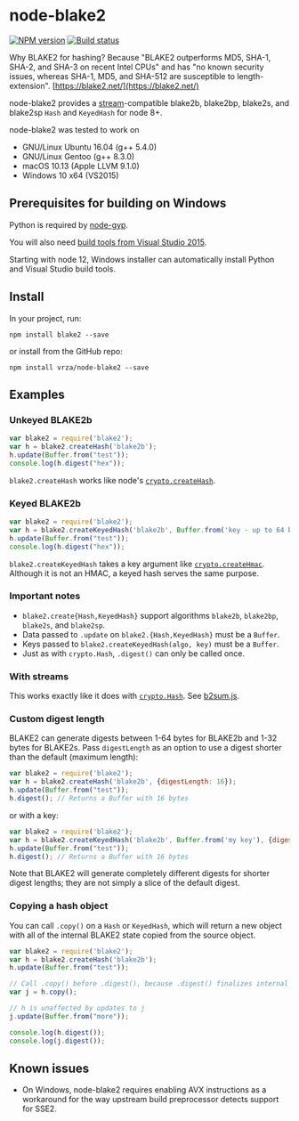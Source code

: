 node-blake2
===

[![NPM version][npm-image]][npm-url]
[![Build status][travis-image]][travis-url]

Why BLAKE2 for hashing?  Because "BLAKE2 outperforms MD5, SHA-1, SHA-2,
and SHA-3 on recent Intel CPUs" and has "no known security issues, whereas
SHA-1, MD5, and SHA-512 are susceptible to length-extension".
[https://blake2.net/](https://blake2.net/)

node-blake2 provides a [stream](https://nodejs.org/api/stream.html)-compatible
blake2b, blake2bp, blake2s, and blake2sp `Hash` and `KeyedHash` for node 8+.

node-blake2 was tested to work on
-	GNU/Linux Ubuntu 16.04 (g++ 5.4.0)
-	GNU/Linux Gentoo (g++ 8.3.0)
-	macOS 10.13 (Apple LLVM 9.1.0)
-	Windows 10 x64 (VS2015)


Prerequisites for building on Windows
---

Python is required by [node-gyp](https://github.com/nodejs/node-gyp).

You will also need [build tools from Visual Studio 2015](https://github.com/felixrieseberg/windows-build-tools).

Starting with node 12, Windows installer can automatically install Python and Visual Studio build tools.

Install
---

In your project, run:

```
npm install blake2 --save
```

or install from the GitHub repo:

```
npm install vrza/node-blake2 --save
```


Examples
---

### Unkeyed BLAKE2b

```js
var blake2 = require('blake2');
var h = blake2.createHash('blake2b');
h.update(Buffer.from("test"));
console.log(h.digest("hex"));
```

`blake2.createHash` works like node's
[`crypto.createHash`](https://nodejs.org/api/crypto.html#crypto_crypto_createhash_algorithm_options).

### Keyed BLAKE2b

```js
var blake2 = require('blake2');
var h = blake2.createKeyedHash('blake2b', Buffer.from('key - up to 64 bytes for blake2b, 32 for blake2s'));
h.update(Buffer.from("test"));
console.log(h.digest("hex"));
```

`blake2.createKeyedHash` takes a key argument like
[`crypto.createHmac`](https://nodejs.org/api/crypto.html#crypto_crypto_createhmac_algorithm_key_options).
Although it is not an HMAC, a keyed hash serves the same purpose.

### Important notes

-	`blake2.create{Hash,KeyedHash}` support algorithms `blake2b`, `blake2bp`,
	`blake2s`, and `blake2sp`.
-	Data passed to `.update` on `blake2.{Hash,KeyedHash}` must be a `Buffer`.
-	Keys passed to `blake2.createKeyedHash(algo, key)` must be a `Buffer`.
-	Just as with `crypto.Hash`, `.digest()` can only be called once.

### With streams

This works exactly like it does with [`crypto.Hash`](https://nodejs.org/api/crypto.html#crypto_crypto_createhash_algorithm_options).  See [b2sum.js](https://github.com/vrza/node-blake2/blob/master/b2sum.js).

### Custom digest length

BLAKE2 can generate digests between 1-64 bytes for BLAKE2b and 1-32 bytes for
BLAKE2s.  Pass `digestLength` as an option to use a digest shorter than the
default (maximum length):

```js
var blake2 = require('blake2');
var h = blake2.createHash('blake2b', {digestLength: 16});
h.update(Buffer.from("test"));
h.digest(); // Returns a Buffer with 16 bytes
```

or with a key:

```js
var blake2 = require('blake2');
var h = blake2.createKeyedHash('blake2b', Buffer.from('my key'), {digestLength: 16});
h.update(Buffer.from("test"));
h.digest(); // Returns a Buffer with 16 bytes
```

Note that BLAKE2 will generate completely different digests for shorter digest
lengths; they are not simply a slice of the default digest.

### Copying a hash object

You can call `.copy()` on a `Hash` or `KeyedHash`, which will return a new object with all of the internal BLAKE2 state copied from the source object.

```js
var blake2 = require('blake2');
var h = blake2.createHash('blake2b');
h.update(Buffer.from("test"));

// Call .copy() before .digest(), because .digest() finalizes internal state
var j = h.copy();

// h is unaffected by updates to j
j.update(Buffer.from("more"));

console.log(h.digest());
console.log(j.digest());
```

Known issues
---

-	On Windows, node-blake2 requires enabling AVX instructions as a workaround for the way upstream build preprocessor detects support for SSE2.

[npm-image]: https://img.shields.io/npm/v/blake2.svg
[npm-url]: https://npmjs.org/package/blake2
[travis-image]: https://img.shields.io/travis/vrza/node-blake2.svg
[travis-url]: https://travis-ci.org/vrza/node-blake2

